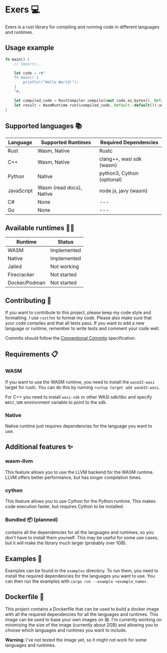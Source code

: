 # Exers :computer:

Exers is a rust library for compiling and running code in different languages and runtimes.

## Usage example

```rust
fn main() {
    // Imports...

    let code = r#"
    fn main() {
        println!("Hello World!");
    }
    "#;

    let compiled_code = RustCompiler.compile(&mut code.as_bytes(), Default::default());
    let result = WasmRuntime.run(&compiled_code, Default::default()).unwrap();
}
```

## Supported languages :books:

| Language   | Supported Runtimes       | Required Dependencies      |
| ---------- | ------------------------ | -------------------------- |
| Rust       | Wasm, Native             | Rustc                      |
| C++        | Wasm, Native             | clang++, wasi sdk (wasm)   |
| Python     | Native                   | python3, Cython (optional) |
| JavaScript | Wasm (read docs), Native | node js, javy (wasm)       |
| C#         | None                     | ---                        |
| Go         | None                     | ---                        |

## Available runtimes :running_man:

| Runtime       | Status      |
| ------------- | ----------- |
| WASM          | Implemented |
| Native        | Implemented |
| Jailed        | Not working |
| Firecracker   | Not started |
| Docker/Podman | Not started |

## Contributing :handshake:

If you want to contribute to this project, please keep my code style and formatting. I use `rustfmt` to format my code. Please also make sure that your code compiles and that all tests pass. If you want to add a new language or runtime, remember to write tests and comment your code well.

Commits should follow the [Conventional Commits](https://www.conventionalcommits.org/en/v1.0.0/) specification.

## Requirements :clipboard:

### WASM

If you want to use the WASM runtime, you need to install the `wasm32-wasi` target for rustc. You can do this by running `rustup target add wasm32-wasi`.

For C++ you need to install `wasi-sdk` or other WASI sdk/libc and specify
`WASI_SDK` environment variable to point to the sdk.

### Native

Native runtime just requires dependencies for the language you want to use.

## Additional features :sparkles:

### wasm-llvm

This feature allows you to use the LLVM backend for the WASM runtime.
LLVM offers better performance, but has longer compilation times.

### cython

This feature allows you to use Cython for the Python runtime.
This makes code execution faster, but requires Cython to be installed.

### Bundled :package: (planned)

contains all the dependencies for all the languages and runtimes, so you don't have to install them yourself. This may be useful for some use cases, but it will make the library much larger (probably over 1GB).

## Examples :page_facing_up:

Examples can be found in the `examples` directory. To run them, you need to install the required dependencies for the languages you want to use. You can then run the examples with `cargo run --example <example_name>`.

## Dockerfile :whale:

This project contains a Dockerfile that can be used to build a docker image with all the required dependencies for all the languages and runtimes. This image can be used to base your own images on :smile:.
I'm currently working on minimizing the size of the image (currently about 2GB) and allowing you to choose which languages and runtimes you want to include.

**Warning:** I've not tested the image yet, so it might not work for some languages and runtimes.
